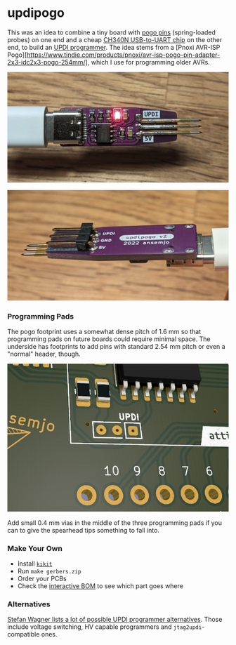 # updipogo

This was an idea to combine a tiny board with [pogo pins](https://aliexpress.com/item/1005002667659397.html) (spring-loaded probes) on one end and a cheap [CH340N USB-to-UART chip](https://lcsc.com/product-detail/USB-ICs_WCH-Jiangsu-Qin-Heng-CH340N_C2977777.html) on the other end, to build an [UPDI programmer](https://github.com/SpenceKonde/AVR-Guidance/blob/master/UPDI/jtag2updi.md). The idea stems from a [Pnoxi AVR-ISP Pogo][https://www.tindie.com/products/pnoxi/avr-isp-pogo-pin-adapter-2x3-idc2x3-pogo-254mm/], which I use for programming older AVRs.

![](images/v2/top_on.jpg)

![](images/v2/bottom.jpg)

### Programming Pads

The pogo footprint uses a somewhat dense pitch of 1.6 mm so that programming pads on future boards could require minimal space. The underside has footprints to add pins with standard 2.54 mm pitch or even a "normal" header, though.

![](images/pads.png)

Add small 0.4 mm vias in the middle of the three programming pads if you can to give the spearhead tips something to fall into.

### Make Your Own

* Install [`kikit`](https://github.com/yaqwsx/KiKit)
* Run `make gerbers.zip`
* Order your PCBs
* Check the [interactive BOM](https://htmlpreview.github.io/?https%3A%2F%2Fgithub.com%2Fansemjo%2Fupdipogo%2Fblob%2Fmain%2Fibom.html=) to see which part goes where

### Alternatives

[Stefan Wagner lists a lot of possible UPDI programmer alternatives](https://github.com/wagiminator/AVR-Programmer). Those include voltage switching, HV capable programmers and `jtag2updi`-compatible ones.
